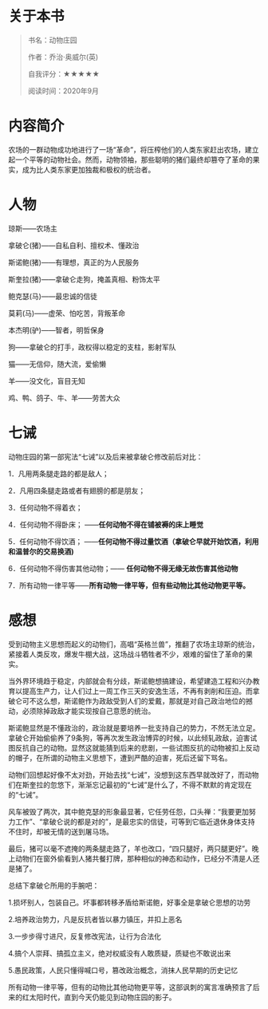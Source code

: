 # 关于本书

> 书名：动物庄园
>
> 作者：乔治·奥威尔(英)
>
> 自我评分：★★★★★
>
> 阅读时间：2020年9月

# 内容简介

农场的一群动物成功地进行了一场“革命”，将压榨他们的人类东家赶出农场，建立起一个平等的动物社会。然而，动物领袖，那些聪明的猪们最终却篡夺了革命的果实，成为比人类东家更加独裁和极权的统治者。

# 人物

琼斯——农场主

拿破仑(猪)——自私自利、擅权术、懂政治

斯诺鲍(猪)——有理想，真正的为人民服务

斯奎拉(猪)——拿破仑走狗，掩盖真相、粉饰太平

鲍克瑟(马)——最忠诚的信徒

莫莉(马)——虚荣、怕吃苦，背叛革命

本杰明(驴)——智者，明哲保身

狗——拿破仑的打手，政权得以稳定的支柱，影射军队

猫——无信仰，随大流，爱偷懒

羊——没文化，盲目无知

鸡、鸭、鸽子、牛、羊——劳苦大众

# 七诫

动物庄园的第一部宪法“七诫”以及后来被拿破仑修改前后对比：

1．凡用两条腿走路的都是敌人； 

2．凡用四条腿走路或者有翅膀的都是朋友； 

3．任何动物不得着衣； 

4．任何动物不得卧床； ——**任何动物不得在铺被褥的床上睡觉**

5．任何动物不得饮酒；  ——**任何动物不得过量饮酒（拿破仑早就开始饮酒，利用和温普尔的交易换酒)**

6．任何动物不得伤害其他动物；—— **任何动物不得无缘无故伤害其他动物**

7．所有动物一律平等——**所有动物一律平等，但有些动物比其他动物更平等。**

# 感想

受到动物主义思想而起义的动物们，高唱“英格兰兽”，推翻了农场主琼斯的统治，紧接着人类反攻，爆发牛棚大战，这场战斗牺牲者不少，艰难的留住了革命的果实。

当外界环境趋于稳定，内部就会有分歧，斯诺鲍想搞建设，希望建造工程和兴办教育以提高生产力，让人们过上一周工作三天的安逸生活，不再有剥削和压迫。而拿破仑可不这么想，斯诺鲍作为政敌受到人们的爱戴，那就是对自己政治地位的撼动，必须除掉政敌才能实现按自己意愿的统治。

斯诺鲍显然是不懂政治的，政治就是要培养一批支持自己的势力，不然无法立足。拿破仑开始偷偷养了9条狗，等再次发生政治博弈的时候，以此倾轧政敌，迫害试图反抗自己的动物。显然这就能猜到后来的悲剧，一些试图反抗的动物被扣上反动的帽子，在所谓的动物主义思想下，遭到严酷的迫害，死后还留下骂名。

动物们回想起好像不太对劲，开始去找“七诫”，没想到这东西早就改好了，而动物们在斯奎拉的忽悠下，渐渐忘记最初的“七诫”是什么了，不得不默默的肯定现在的“七诫”。

风车被毁了两次，其中鲍克瑟的形象最显著，它任劳任怨，口头禅：“我要更加努力工作”、“拿破仑说的都是对的”，是最忠实的信徒，可等到它临近退休身体支持不住时，却被无情的送到屠马场。

最后，猪可以毫不遮掩的两条腿走路了，羊也改口，“四只腿好，两只腿更好”。晚上动物们在窗外偷看到人猪共餐打牌，那种相似的神态和动作，已经分不清是人还是猪了。

总结下拿破仑所用的手腕吧：

1.损坏别人，包装自己。坏事都转移矛盾给斯诺鲍，好事全是拿破仑思想的功劳

2.培养政治势力，凡是反抗者皆以暴力镇压，并扣上恶名

3.一步步得寸进尺，反复修改宪法，让行为合法化

4.搞个人崇拜、搞孤立主义，绝对权威没有人敢质疑，质疑也不敢说出来

5.愚民政策，人民只懂得喊口号，篡改政治概念，消抹人民早期的历史记忆

所有动物一律平等，但有的动物比其他动物更平等，这部讽刺的寓言准确预言了后来的红太阳时代，直到今天仍能见到动物庄园的影子。


